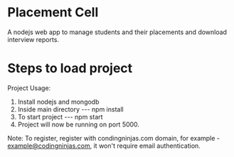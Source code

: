 # Placement Cell
A nodejs web app to manage students and their placements and download interview reports.

# Steps to load project

Project Usage: 
1. Install nodejs and mongodb
2. Inside main directory --- npm install
3. To start project --- npm start
4. Project will now be running on port 5000.

Note: To register, register with condingninjas.com domain, for  example - example@codingninjas.com, it won't require email authentication.
